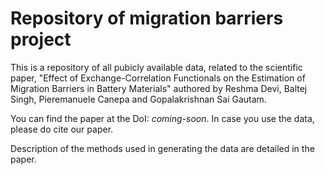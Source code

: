 # Repository of migration barriers project

This is a repository of all pubicly available data, related to the scientific paper, "Effect of Exchange-Correlation Functionals on the Estimation of Migration Barriers in Battery Materials" authored by Reshma Devi, Baltej Singh, Pieremanuele Canepa and Gopalakrishnan Sai Gautam. 

You can find the paper at the DoI: <i>coming-soon</i>. In case you use the data, please do cite our paper.

Description of the methods used in generating the data are detailed in the paper.
